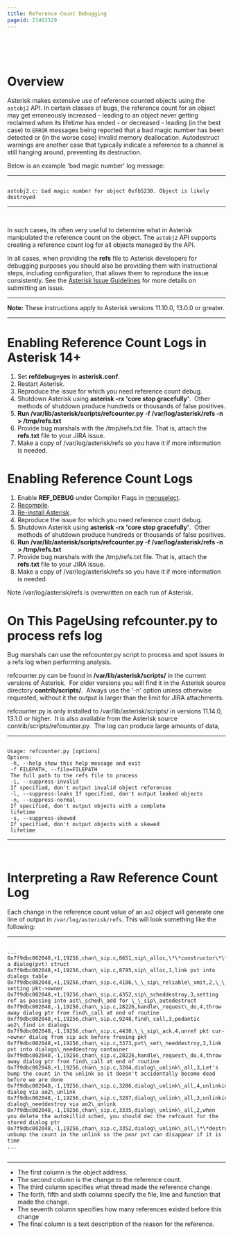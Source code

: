 ```yaml
---
title: Reference Count Debugging
pageid: 21463329
---
```


 

 

Overview
========

Asterisk makes extensive use of reference counted objects using the `astobj2` API. In certain classes of bugs, the reference count for an object may get erroneously increased - leading to an object never getting reclaimed when its lifetime has ended - or decreased - leading (in the best case) to `ERROR` messages being reported that a bad magic number has been detected or (in the worse case) invalid memory deallocation. Autodestruct warnings are another case that typically indicate a reference to a channel is still hanging around, preventing its destruction.

Below is an example 'bad magic number' log message:




---

  
  


```

astobj2.c: bad magic number for object 0xfb5230. Object is likely destroyed

```



---


 

In such cases, its often very useful to determine what in Asterisk manipulated the reference count on the object. The `astobj2` API supports creating a reference count log for all objects managed by the API.

In all cases, when providing the **refs** file to Asterisk developers for debugging purposes you should also be providing them with instructional steps, including configuration, that allows them to reproduce the issue consistently. See the [Asterisk Issue Guidelines](/Asterisk-Issue-Guidelines) for more details on submitting an issue.




---

**Note:**  These instructions apply to Asterisk versions 11.10.0, 13.0.0 or greater.

  



---


Enabling Reference Count Logs in Asterisk 14+
=============================================

1. Set **refdebug=yes** in **asterisk.conf**.
2. Restart Asterisk.
3. Reproduce the issue for which you need reference count debug.
4. Shutdown Asterisk using **asterisk -rx 'core stop gracefully'**.  Other methods of shutdown produce hundreds or thousands of false positives.
5. **Run **/var/lib/asterisk/scripts/refcounter.py -f /var/log/asterisk/refs -n > /tmp/refs.txt****
6. Provide bug marshals with the /tmp/refs.txt file. That is, attach the **refs.txt** file to your JIRA issue.
7. Make a copy of /var/log/asterisk/refs so you have it if more information is needed.

Enabling Reference Count Logs
=============================

1. Enable **REF\_DEBUG** under Compiler Flags in [menuselect](/Using-Menuselect-to-Select-Asterisk-Options).
2. [Recompile](/Installing-Asterisk-From-Source).
3. [Re-install Asterisk](/Installing-Asterisk-From-Source).
4. Reproduce the issue for which you need reference count debug.
5. Shutdown Asterisk using **asterisk -rx 'core stop gracefully'**.  Other methods of shutdown produce hundreds or thousands of false positives.
6. **Run **/var/lib/asterisk/scripts/refcounter.py -f /var/log/asterisk/refs -n > /tmp/refs.txt****
7. Provide bug marshals with the /tmp/refs.txt file. That is, attach the **refs.txt** file to your JIRA issue.
8. Make a copy of /var/log/asterisk/refs so you have it if more information is needed.

Note /var/log/asterisk/refs is overwritten on each run of Asterisk.

On This PageUsing refcounter.py to process refs log
=======================================

Bug marshals can use the refcounter.py script to process and spot issues in a refs log when performing analysis.

refcounter.py can be found in **/var/lib/asterisk/scripts/** in the current versions of Asterisk.  For older versions you will find it in the Asterisk source directory **contrib/scripts/**.  Always use the '-n' option unless otherwise requested, without it the output is larger than the limit for JIRA attachments.

refcounter.py is only installed to /var/lib/asterisk/scripts/ in versions 11.14.0, 13.1.0 or higher.  It is also available from the Asterisk source contrib/scripts/refcounter.py.  The log can produce large amounts of data,




---

  
  


```

Usage: refcounter.py [options]
Options:
 -h, --help show this help message and exit
 -f FILEPATH, --file=FILEPATH
 The full path to the refs file to process
 -i, --suppress-invalid
 If specified, don't output invalid object references
 -l, --suppress-leaks If specified, don't output leaked objects
 -n, --suppress-normal
 If specified, don't output objects with a complete
 lifetime
 -s, --suppress-skewed
 If specified, don't output objects with a skewed
 lifetime

```



---


 

Interpreting a Raw Reference Count Log
======================================

Each change in the reference count value of an `ao2` object will generate one line of output in `/var/log/asterisk/refs`. This will look something like the following:




---

  
  


```

...
0x7f9dbc002048,+1,19256,chan\_sip.c,8651,sip\_alloc,\*\*constructor\*\*,allocate a dialog(pvt) struct
0x7f9dbc002048,+1,19256,chan\_sip.c,8795,sip\_alloc,1,link pvt into dialogs table
0x7f9dbc002048,+1,19256,chan\_sip.c,4186,\_\_sip\_reliable\_xmit,2,\_\_sip\_reliable\_xmit: setting pkt->owner
0x7f9dbc002048,+1,19256,chan\_sip.c,4352,sip\_scheddestroy,3,setting ref as passing into ast\_sched\_add for \_\_sip\_autodestruct
0x7f9dbc002048,-1,19256,chan\_sip.c,28226,handle\_request\_do,4,throw away dialog ptr from find\_call at end of routine
0x7f9dbc002048,+1,19256,chan\_sip.c,9248,find\_call,3,pedantic ao2\_find in dialogs
0x7f9dbc002048,-1,19256,chan\_sip.c,4430,\_\_sip\_ack,4,unref pkt cur->owner dialog from sip ack before freeing pkt
0x7f9dbc002048,+1,19256,chan\_sip.c,3373,pvt\_set\_needdestroy,3,link pvt into dialogs\_needdestroy container
0x7f9dbc002048,-1,19256,chan\_sip.c,28226,handle\_request\_do,4,throw away dialog ptr from find\_call at end of routine
0x7f9dbc002048,+1,19256,chan\_sip.c,3284,dialog\_unlink\_all,3,Let's bump the count in the unlink so it doesn't accidentally become dead before we are done
0x7f9dbc002048,-1,19256,chan\_sip.c,3286,dialog\_unlink\_all,4,unlinking dialog via ao2\_unlink
0x7f9dbc002048,-1,19256,chan\_sip.c,3287,dialog\_unlink\_all,3,unlinking dialog\_needdestroy via ao2\_unlink
0x7f9dbc002048,-1,19256,chan\_sip.c,3335,dialog\_unlink\_all,2,when you delete the autokillid sched, you should dec the refcount for the stored dialog ptr
0x7f9dbc002048,-1,19256,chan\_sip.c,3352,dialog\_unlink\_all,\*\*destructor\*\*,Let's unbump the count in the unlink so the poor pvt can disappear if it is time
...


```



---


* The first column is the object address.
* The second column is the change to the reference count.
* The third column specifies what thread made the reference change.
* The forth, fifth and sixth columns specify the file, line and function that made the change.
* The seventh column specifies how many references existed before this change
* The final column is a text description of the reason for the reference.
